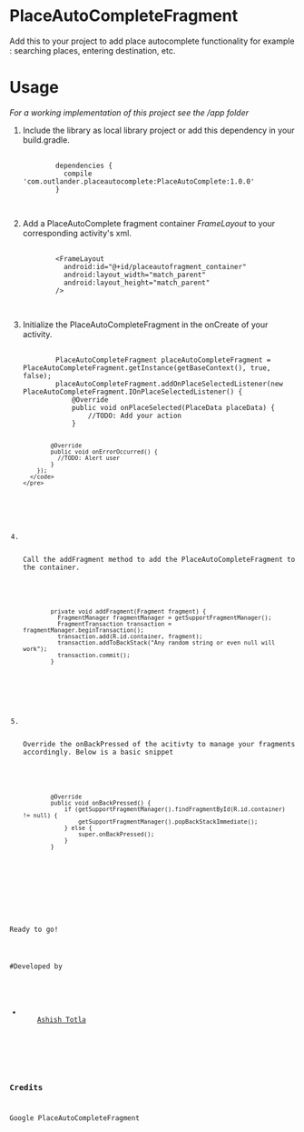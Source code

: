 # PlaceAutoCompleteFragment
Add this to your project to add place autocomplete functionality for example : searching places, entering destination, etc.

# Usage

<i>For a working implementation of this project see the /app folder </i>
<ol>
  <li>
    <p>Include the library as local library project or add this dependency in your build.gradle.</p>
    <pre>
      <code>
        dependencies {
          compile 'com.outlander.placeautocomplete:PlaceAutoComplete:1.0.0'
        }
      </code>
    </pre>
  </li>
  <li>
    <p>Add a PlaceAutoComplete fragment container <i>FrameLayout</i> to your corresponding activity's xml.</p>
    <pre>
      <code>
        &ltFrameLayout
          android:id="@+id/placeautofragment_container"
          android:layout_width="match_parent"
          android:layout_height="match_parent"
        /&gt
      </code>
    </pre>
  </li>
  <li>
    <p>Initialize the PlaceAutoCompleteFragment in the onCreate of your activity.</p>
    <pre>
      <code>
        PlaceAutoCompleteFragment placeAutoCompleteFragment = PlaceAutoCompleteFragment.getInstance(getBaseContext(), true, false);
        placeAutoCompleteFragment.addOnPlaceSelectedListener(new PlaceAutoCompleteFragment.IOnPlaceSelectedListener() {
            @Override
            public void onPlaceSelected(PlaceData placeData) {
                //TODO: Add your action
            }

            @Override
            public void onErrorOccurred() {
              //TODO: Alert user
            }
        });
      </code>
    </pre>
  </li>
  <li>
    <p>Call the addFragment method to add the PlaceAutoCompleteFragment to the container.</p>
    <pre>
      <code>    
        private void addFragment(Fragment fragment) {
          FragmentManager fragmentManager = getSupportFragmentManager();
          FragmentTransaction transaction = fragmentManager.beginTransaction();
          transaction.add(R.id.container, fragment);
          transaction.addToBackStack("Any random string or even null will work");
          transaction.commit();
        }
      </code>
    </pre>
  </li>
  <li>
    <p>Override the onBackPressed of the acitivty to manage your fragments accordingly. Below is a basic snippet</p>
    <pre>
      <code>    
        @Override
        public void onBackPressed() {
            if (getSupportFragmentManager().findFragmentById(R.id.container) != null) {
                getSupportFragmentManager().popBackStackImmediate();
            } else {
                super.onBackPressed();
            }
        }
      </code>
    </pre>
  </li>
</ol>

<p>Ready to go!</p>

#Developed by
<ul>
  <li>
    <a href="https://github.com/outlander24">Ashish Totla</a>
  </li>
</ul>

<h3> 
Credits
</h3>
<p>Google PlaceAutoCompleteFragment</p>

